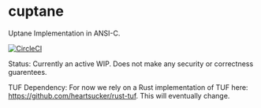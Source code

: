# cuptane
Uptane Implementation in ANSI-C.

[![CircleCI](https://circleci.com/gh/JosiahOne/cuptane/tree/master.svg?style=svg)](https://circleci.com/gh/JosiahOne/cuptane/tree/master)

Status: Currently an active WIP. Does not make any security or correctness guarentees.

TUF Dependency: For now we rely on a Rust implementation of TUF here: https://github.com/heartsucker/rust-tuf. This will eventually change.
